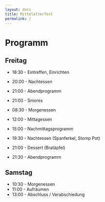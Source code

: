 ```yaml
---
layout: docs
title: Mittelalterfest
permalink: /
---
```


# Programm

## Freitag

* 18:30 - Eintreffen, Einrichten
* 20:00 - Nachtessen
* 21:00 - Abendprogramm
* 21:00 - Smores

* 08:30 - Morgenessen
* 12:00 - Mittagessen
* 15:00 - Nachmittagsprogramm
* 19:30 - Nachtessen (Spanferkel, Stomp Pot)
* 21:00 - Dessert (Bratäpfel)
* 21:30 - Abendprogramm

## Samstag

* 10:30 - Morgenessen
* 11:00 - Aufräumen
* 13:00 - Abschluss / Verabschiedung

